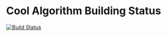 # Cool Algorithm Building Status
[![Build Status](https://semaphoreci.com/api/v1/projects/82787041-2e4c-4fc4-bf97-14c040db432a/2832446/badge.svg)](https://semaphoreci.com/preetpatel-20/softeng306_p1)
